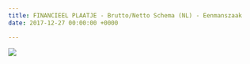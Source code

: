 ```yaml
---
title: FINANCIEEL PLAATJE - Brutto/Netto Schema (NL) - Eenmanszaak
date: 2017-12-27 00:00:00 +0000

---
```

![](https://app.forestry.io/sites/ckfgevllcw05bq/body-media/uploads/2018/09/03/Infograph%20Drive%20Eenmanszaak%20NL.jpg)